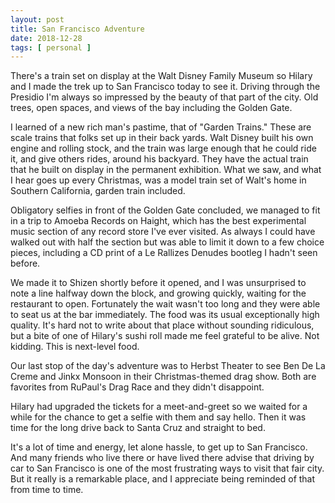 ```yaml
---
layout: post
title: San Francisco Adventure
date: 2018-12-28
tags: [ personal ]
---
```


There's a train set on display at the Walt Disney Family Museum so Hilary and I
made the trek up to San Francisco today to see it. Driving through the Presidio
I'm always so impressed by the beauty of that part of the city. Old trees, open
spaces, and views of the bay including the Golden Gate.

I learned of a new rich man's pastime, that of "Garden Trains." These are scale
trains that folks set up in their back yards. Walt Disney built his own engine
and rolling stock, and the train was large enough that he could ride it, and
give others rides, around his backyard. They have the actual train that he
built on display in the permanent exhibition. What we saw, and what I hear goes
up every Christmas, was a model train set of Walt's home in Southern California,
garden train included.

Obligatory selfies in front of the Golden Gate concluded, we managed to fit in a
trip to Amoeba Records on Haight, which has the best experimental music section
of any record store I've ever visited. As always I could have walked out with
half the section but was able to limit it down to a few choice pieces, including
a CD print of a Le Rallizes Denudes bootleg I hadn't seen before.

We made it to Shizen shortly before it opened, and I was unsurprised to note a
line halfway down the block, and growing quickly, waiting for the restaurant to
open. Fortunately the wait wasn't too long and they were able to seat us at the
bar immediately. The food was its usual exceptionally high quality. It's hard
not to write about that place without sounding ridiculous, but a bite of one of
Hilary's sushi roll made me feel grateful to be alive. Not kidding. This is
next-level food.

Our last stop of the day's adventure was to Herbst Theater to see Ben De La
Creme and Jinkx Monsoon in their Christmas-themed drag show. Both are favorites
from RuPaul's Drag Race and they didn't disappoint.

Hilary had upgraded the tickets for a meet-and-greet so we waited for a while
for the chance to get a selfie with them and say hello. Then it was time for the
long drive back to Santa Cruz and straight to bed.

It's a lot of time and energy, let alone hassle, to get up to San Francisco. And
many friends who live there or have lived there advise that driving by car to
San Francisco is one of the most frustrating ways to visit that fair city. But
it really is a remarkable place, and I appreciate being reminded of that from
time to time.

